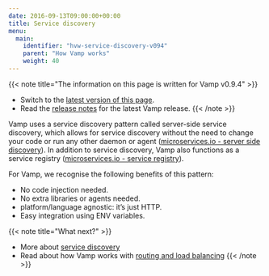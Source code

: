 ```yaml
---
date: 2016-09-13T09:00:00+00:00
title: Service discovery
menu:
  main:
    identifier: "hvw-service-discovery-v094"
    parent: "How Vamp works"
    weight: 40
---
```


{{< note title="The information on this page is written for Vamp v0.9.4" >}}

* Switch to the [latest version of this page](/documentation/routing-and-loadbalancing/).
* Read the [release notes](/documentation/release-notes/latest) for the latest Vamp release.
{{< /note >}}

Vamp uses a service discovery pattern called server-side service discovery, which allows for service discovery without the need to change your code or run any other daemon or agent ([microservices.io - server side discovery](http://microservices.io/patterns/server-side-discovery.html)). In addition to service discovery, Vamp also functions as a service registry ([microservices.io - service registry](http://microservices.io/patterns/service-registry.html)).

For Vamp, we recognise the following benefits of this pattern:

* No code injection needed.
* No extra libraries or agents needed.
* platform/language agnostic: it’s just HTTP.
* Easy integration using ENV variables.

{{< note title="What next?" >}}
* More about [service discovery](/documentation/using-vamp/v0.9.4/service-discovery)
* Read about how Vamp works with [routing and load balancing](/documentation/how-vamp-works/v0.9.4/routing-and-load-balancing)
{{< /note >}}
